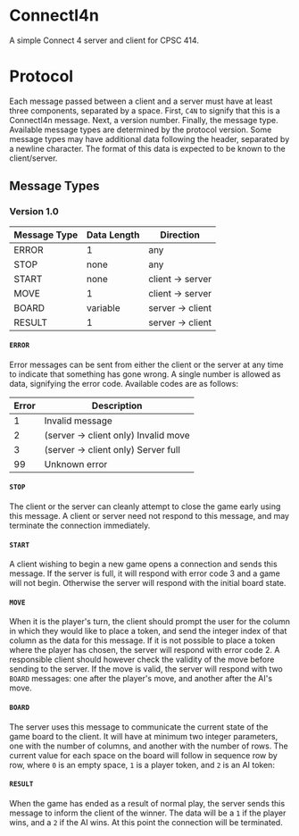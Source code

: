 # ConnectI4n

A simple Connect 4 server and client for CPSC 414.

# Protocol

Each message passed between a client and a server must have at least three
components, separated by a space. First, `C4N` to signify that this is a
ConnectI4n message. Next, a version number. Finally, the message type.
Available message types are determined by the protocol version. Some message
types may have additional data following the header, separated by a newline
character. The format of this data is expected to be known to the
client/server.

## Message Types

### Version 1.0

| Message Type | Data Length | Direction        |
| ---          | ---         | ---              |
| ERROR        | 1           | any              |
| STOP         | none        | any              |
| START        | none        | client -> server |
| MOVE         | 1           | client -> server |
| BOARD        | variable    | server -> client |
| RESULT       | 1           | server -> client |

#### `ERROR`

Error messages can be sent from either the client or the server at any time to
indicate that something has gone wrong. A single number is allowed as data,
signifying the error code. Available codes are as follows:

| Error | Description                          |
| ---   | ---                                  |
| 1     | Invalid message                      |
| 2     | (server -> client only) Invalid move |
| 3     | (server -> client only) Server full  |
| 99    | Unknown error                        |

#### `STOP`

The client or the server can cleanly attempt to close the game early using this
message. A client or server need not respond to this message, and may terminate
the connection immediately.

#### `START`

A client wishing to begin a new game opens a connection and sends this message.
If the server is full, it will respond with error code 3 and a game will not
begin. Otherwise the server will respond with the initial board state.

#### `MOVE`

When it is the player's turn, the client should prompt the user for the column
in which they would like to place a token, and send the integer index of that
column as the data for this message. If it is not possible to place a token
where the player has chosen, the server will respond with error code 2. A
responsible client should however check the validity of the move before sending
to the server. If the move is valid, the server will respond with two `BOARD`
messages: one after the player's move, and another after the AI's move.

#### `BOARD`

The server uses this message to communicate the current state of the game board
to the client. It will have at minimum two integer parameters, one with the
number of columns, and another with the number of rows. The current value for
each space on the board will follow in sequence row by row, where `0` is an 
empty space, `1` is a player token, and `2` is an AI token:

#### `RESULT`

When the game has ended as a result of normal play, the server sends this
message to inform the client of the winner. The data will be a `1` if the
player wins, and a `2` if the AI wins. At this point the connection will be
terminated.

